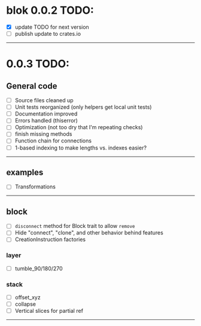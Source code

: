 
# blok 0.0.2 TODO:

- [x] update TODO for next version
- [ ] publish update to crates.io

----
# 0.0.3 TODO:

## General code
- [ ] Source files cleaned up 
- [ ] Unit tests reorganized (only helpers get local unit tests)
- [ ] Documentation improved
- [ ] Errors handled (thiserror)
- [ ] Optimization (not too dry that I'm repeating checks)
- [ ] finish missing methods
- [ ] Function chain for connections
- [ ] 1-based indexing to make lengths vs. indexes easier? 

----

## examples
- [ ] Transformations 

----

## block
- [ ] `disconnect` method for Block trait to allow `remove`
- [ ] Hide "connect", "clone", and other behavior behind features
- [ ] CreationInstruction factories

### layer 
- [ ] tumble_90/180/270

### stack 
- [ ] offset_xyz 
- [ ] collapse 
- [ ] Vertical slices for partial ref

----


